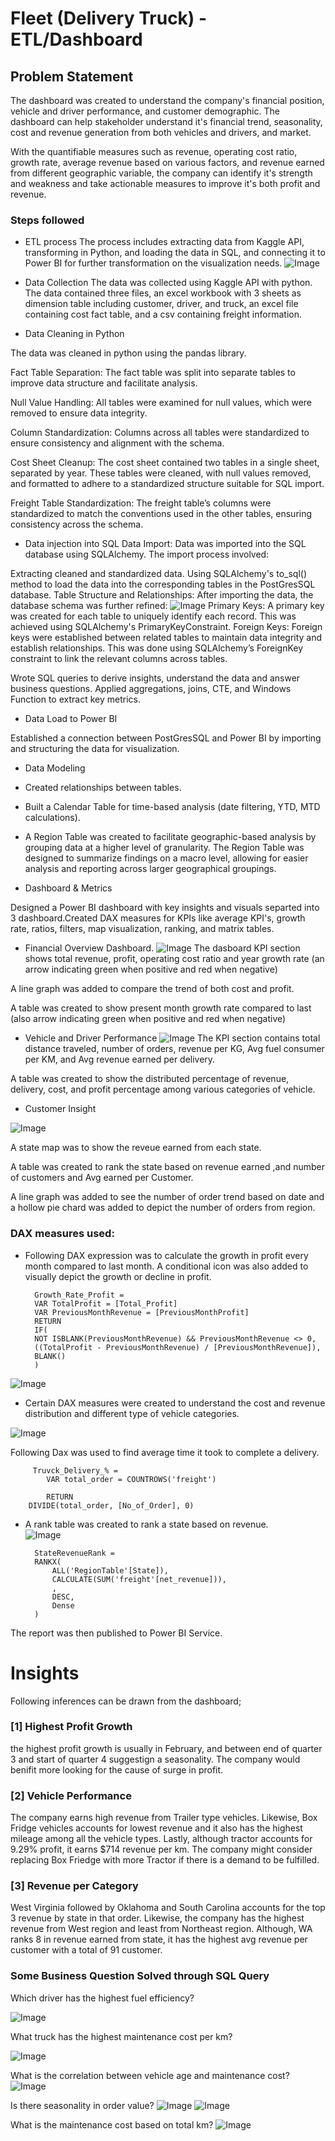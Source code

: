 


# Fleet (Delivery Truck) -ETL/Dashboard


## Problem Statement

The dashboard was created to understand the company's financial position, vehicle and driver performance, and customer demographic. The dashboard can help stakeholder understand it's financial trend, seasonality, cost and revenue generation from both vehicles and drivers, and market. 

With the quantifiable measures such as revenue, operating cost ratio, growth rate, average revenue based on various factors, and revenue earned from different geographic variable, the company can identify it's strength and weakness and take actionable measures to improve it's both profit and revenue. 


### Steps followed 
- ETL process
The process includes extracting data from Kaggle API, transforming in Python, and loading the data in SQL, and connecting it to Power BI for further transformation on the visualization needs. 
![Image](https://github.com/user-attachments/assets/dc001e47-5005-4314-a439-f701f2d1b0e0)
- Data Collection
The data was collected using Kaggle API with python. The data contained three files, an excel workbook with 3 sheets as dimension table including customer, driver, and truck, an excel file containing cost fact table, and a csv containing freight information.  

- Data Cleaning in Python

The data was cleaned in python using the pandas library. 

Fact Table Separation:
The fact table was split into separate tables to improve data structure and facilitate analysis.

Null Value Handling:
All tables were examined for null values, which were removed to ensure data integrity.

Column Standardization:
Columns across all tables were standardized to ensure consistency and alignment with the schema.

Cost Sheet Cleanup:
The cost sheet contained two tables in a single sheet, separated by year. These tables were cleaned, with null values removed, and formatted to adhere to a standardized structure suitable for SQL import.

Freight Table Standardization:
The freight table’s columns were standardized to match the conventions used in the other tables, ensuring consistency across the schema.

- Data injection into SQL
Data Import:
Data was imported into the SQL database using SQLAlchemy. The import process involved:

Extracting cleaned and standardized data.
Using SQLAlchemy's to_sql() method to load the data into the corresponding tables in the PostGresSQL database.
Table Structure and Relationships: After importing the data, the database schema was further refined:
![Image](https://github.com/user-attachments/assets/702a3f53-94c8-4176-9527-e44623271cba)
Primary Keys:
A primary key was created for each table to uniquely identify each record. This was achieved using SQLAlchemy's PrimaryKeyConstraint.
Foreign Keys:
Foreign keys were established between related tables to maintain data integrity and establish relationships. This was done using SQLAlchemy’s ForeignKey constraint to link the relevant columns across tables.

Wrote SQL queries to derive insights, understand the data and answer business questions. Applied aggregations, joins, CTE, and Windows Function to extract key metrics.

- Data Load to Power BI

Established a connection between PostGresSQL and Power BI by importing and structuring the data for visualization.
- Data Modeling

- Created relationships between tables.
- Built a Calendar Table for time-based analysis (date filtering, YTD, MTD calculations).
- A Region Table was created to facilitate geographic-based analysis by grouping data at a higher level of granularity. The Region Table was designed to summarize findings on a macro level, allowing for easier analysis and reporting across larger geographical groupings.

- Dashboard & Metrics

Designed a Power BI dashboard with key insights and visuals separted into 3 dashboard.Created DAX measures for KPIs like average KPI's, growth rate, ratios, filters, map visualization, ranking, and matrix tables. 
           
- Financial Overview Dashboard. 
![Image](https://github.com/user-attachments/assets/82febd73-f5cb-4b0d-8c78-576ed3b8a70a)
The dasboard KPI section shows total revenue, profit, operating cost ratio and year growth rate (an arrow indicating green when positive and red when negative)

A line graph was added to compare the trend of both cost and profit. 

A table was created to show present month growth rate compared to last (also arrow indicating green when positive and red when negative)

- Vehicle and Driver Performance
![Image](https://github.com/user-attachments/assets/d967b6ca-668f-4a82-97b7-e6a21afddf4c)
The KPI section contains total distance traveled, number of orders, revenue per KG, Avg fuel consumer per KM, and Avg revenue earned per delivery. 

A table was created to show the distributed percentage of revenue, delivery, cost, and profit percentage among various categories of vehicle. 


- Customer Insight

![Image](https://github.com/user-attachments/assets/88d251ac-2783-499e-9ec6-21ada5b8e1da)

A state map was to show the reveue earned from each state.

A table was created to rank the state based on revenue earned ,and number of customers and Avg earned per Customer. 

A line graph was added to see the number of order trend based on date and a hollow pie chard was added to depict the number of orders from region. 
        
   ### DAX measures used:

- Following DAX expression was to calculate the growth in profit every month compared to last month. A conditional icon was also added to visually depict the growth or decline in profit. 

        Growth_Rate_Profit = 
        VAR TotalProfit = [Total_Profit]
        VAR PreviousMonthRevenue = [PreviousMonthProfit]  
        RETURN
        IF(
        NOT ISBLANK(PreviousMonthRevenue) && PreviousMonthRevenue <> 0, 
        ((TotalProfit - PreviousMonthRevenue) / [PreviousMonthRevenue]),
        BLANK()
        )

![Image](https://github.com/user-attachments/assets/feb5bb4b-2402-4266-858b-2d415f57593a)

- Certain DAX measures were created to understand the cost and revenue distribution and different type of vehicle categories. 

![Image](https://github.com/user-attachments/assets/d6be1428-d55e-40f9-ab75-842fc757c34a)

        

 
Following Dax was used to find  average time it took to complete a delivery.
 
         Truvck_Delivery_% = 
            VAR total_order = COUNTROWS('freight')

            RETURN 
        DIVIDE(total_order, [No_of_Order], 0) 

- A rank table was created to rank a state based on revenue.  
![Image](https://github.com/user-attachments/assets/97108563-7f7e-4ef1-bd57-9bded240210b)

        StateRevenueRank = 
        RANKX(
            ALL('RegionTable'[State]),
            CALCULATE(SUM('freight'[net_revenue])),
            , 
            DESC,  
            Dense   
        )
The report was then published to Power BI Service.

# Insights

Following inferences can be drawn from the dashboard;

### [1] Highest Profit Growth

the highest profit growth is usually in February, and between end of quarter 3 and start of quarter 4 suggestign a seasonality. The company would benifit more looking for the cause of surge in profit. 

           
### [2] Vehicle Performance
   
The company earns high revenue from Trailer type vehicles. Likewise, Box Fridge vehicles accounts for lowest revenue and it also has the highest mileage among all the vehicle types. Lastly, although tractor accounts for 9.29% profit, it earns $714 revenue per km. The company might consider replacing Box Friedge with more Tractor if there is a demand to be fulfilled. 

  
  ### [3] Revenue per Category  
West Virginia followed by Oklahoma and South Carolina accounts for the top 3 revenue by state in that order. Likewise, the company has the highest revenue from West region and least from Northeast region. Although, WA ranks 8 in revenue earned from state, it has the highest avg revenue per customer with a total of 91 customer.           

### Some Business Question Solved through SQL Query
Which driver has the highest fuel efficiency?

![Image](https://github.com/user-attachments/assets/3c16906a-0b4e-4655-8cad-fb5232d02dc3)


What truck has the highest maintenance cost per km?

![Image](https://github.com/user-attachments/assets/968baf94-709b-4f2c-b7e5-1c83fc502ebc)


What is the correlation between vehicle age and maintenance cost?
![Image](https://github.com/user-attachments/assets/32e9c5af-c4b1-47af-a151-2e85917f387a)


Is there seasonality in order value?
![Image](https://github.com/user-attachments/assets/e8156305-02af-4dc1-934a-0c725155454e)
![Image](https://github.com/user-attachments/assets/39cc2f02-cbdf-4076-9a78-99d43e48759f)

What is the maintenance cost based on total km?
![Image](https://github.com/user-attachments/assets/b649f675-ce11-45cc-ae7a-d62d20322e01)
